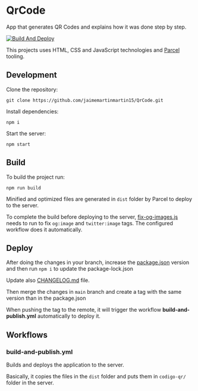 # QrCode

App that generates QR Codes and explains how it was done step by step.

[![Build And Deploy](https://github.com/jaimemartinmartin15/QrCode/actions/workflows/build-and-publish.yml/badge.svg)](https://github.com/jaimemartinmartin15/QrCode/actions/workflows/build-and-publish.yml)

This projects uses HTML, CSS and JavaScript technologies and [Parcel](https://parceljs.org/) tooling.

## Development

Clone the repository:

```text
git clone https://github.com/jaimemartinmartin15/QrCode.git
```

Install dependencies:

```text
npm i
```

Start the server:

```text
npm start
```

## Build

To build the project run:

```text
npm run build
```

Minified and optimized files are generated in `dist` folder by Parcel to deploy to the server.

To complete the build before deploying to the server, [fix-og-images.js](./scripts/fix-og-images.js) needs to run to fix `og:image` and `twitter:image` tags. The configured workflow does it automatically.

## Deploy

After doing the changes in your branch, increase the [package.json](./package.json) version and then run `npm i` to update the package-lock.json

Update also [CHANGELOG.md](./CHANGELOG.md) file.

Then merge the changes in `main` branch and create a tag with the same version than in the package.json

When pushing the tag to the remote, it will trigger the workflow **build-and-publish.yml** automatically to deploy it.

## Workflows

### build-and-publish.yml

Builds and deploys the application to the server.

Basically, it copies the files in the `dist` folder and puts them in `codigo-qr/` folder in the server.
